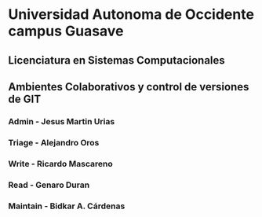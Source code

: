 <h1>Universidad Autonoma de Occidente campus Guasave</h1>
<h2>Licenciatura en Sistemas Computacionales</h2>
<h2>Ambientes Colaborativos y control de versiones de GIT</h2>

<h3>Admin - Jesus Martin Urias</h3>
<h3>Triage - Alejandro Oros</h3>
<h3>Write - Ricardo Mascareno</h3>
<h3>Read - Genaro Duran</h3>
<h3>Maintain - Bidkar A. Cárdenas</h3>
